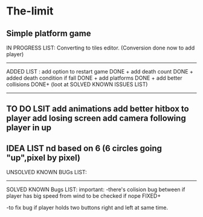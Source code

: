 # The-limit
Simple platform game
----------
IN PROGRESS LIST:
Converting to tiles editor. (Conversion done now to add player) 

---------

ADDED LIST :
add option to restart game DONE +
add death count DONE +
added death condition if fall DONE +
add platforms DONE +
add better collisions DONE+ (loot at SOLVED KNOWN ISSUES LIST)


----------
TO DO LSIT 
add animations
add better hitbox to player
add losing screen
add camera following player in up
---------
IDEA LIST
nd based on 6 (6 circles going "up",pixel by pixel)
-----------
UNSOLVED KNOWN BUGs LIST:


-----------
SOLVED KNOWN Bugs LIST:
important:
-there's colision bug between if player has big speed from wind to be checked if nope FIXED+

-to fix bug if player holds two buttons right and left at same time. 
